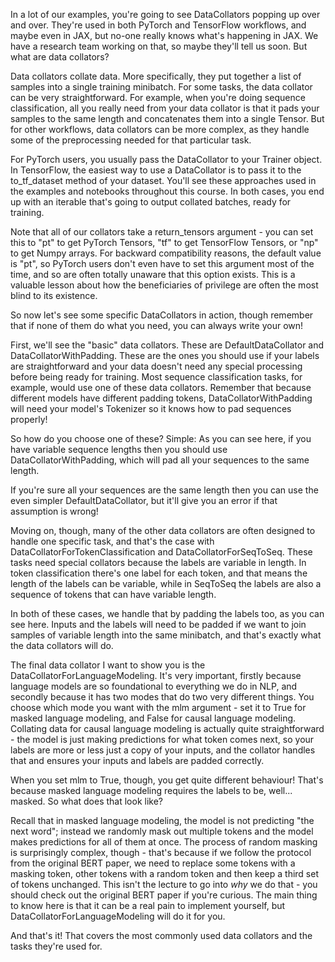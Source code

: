 In a lot of our examples, you're going to see DataCollators popping up over and over. They're used in both PyTorch and TensorFlow workflows, and maybe even in JAX, but no-one really knows what's happening in JAX. We have a research team working on that, so maybe they'll tell us soon. But what are data collators?

Data collators collate data. More specifically, they put together a list of samples into a single training minibatch. For some tasks, the data collator can be very straightforward. For example, when you're doing sequence classification, all you really need from your data collator is that it pads your samples to the same length and concatenates them into a single Tensor. But for other workflows, data collators can be more complex, as they handle some of the preprocessing needed for that particular task.

For PyTorch users, you usually pass the DataCollator to your Trainer object. In TensorFlow, the easiest way to use a DataCollator is to pass it to the to_tf_dataset method of your dataset. You'll see these approaches used in the examples and notebooks throughout this course. In both cases, you end up with an iterable that's going to output collated batches, ready for training.

Note that all of our collators take a return_tensors argument - you can set this to "pt" to get PyTorch Tensors, "tf" to get TensorFlow Tensors, or "np" to get Numpy arrays. For backward compatibility reasons, the default value is "pt", so PyTorch users don't even have to set this argument most of the time, and so are often totally unaware that this option exists. This is a valuable lesson about how the beneficiaries of privilege are often the most blind to its existence.

So now let's see some specific DataCollators in action, though remember that if none of them do what you need, you can always write your own!

First, we'll see the "basic" data collators. These are DefaultDataCollator and DataCollatorWithPadding. These are the ones you should use if your labels are straightforward and your data doesn't need any special processing before being ready for training. Most sequence classification tasks, for example, would use one of these data collators. Remember that because different models have different padding tokens, DataCollatorWithPadding will need your model's Tokenizer so it knows how to pad sequences properly!

So how do you choose one of these? Simple: As you can see here, if you have variable sequence lengths then you should use DataCollatorWithPadding, which will pad all your sequences to the same length.

If you're sure all your sequences are the same length then you can use the even simpler DefaultDataCollator, but it'll give you an error if that assumption is wrong!

Moving on, though, many of the other data collators are often designed to handle one specific task, and that's the case with DataCollatorForTokenClassification and DataCollatorForSeqToSeq. These tasks need special collators because the labels are variable in length. In token classification there's one label for each token, and that means the length of the labels can be variable, while in SeqToSeq the labels are also a sequence of tokens that can have variable length.

In both of these cases, we handle that by padding the labels too, as you can see here. Inputs and the labels will need to be padded if we want to join samples of variable length into the same minibatch, and that's exactly what the data collators will do.

The final data collator I want to show you is the DataCollatorForLanguageModeling. It's very important, firstly because language models are so foundational to everything we do in NLP, and secondly because it has two modes that do two very different things. You choose which mode you want with the mlm argument - set it to True for masked language modeling, and False for causal language modeling. Collating data for causal language modeling is actually quite straightforward - the model is just making predictions for what token comes next, so your labels are more or less just a copy of your inputs, and the collator handles that and ensures your inputs and labels are padded correctly.

When you set mlm to True, though, you get quite different behaviour! That's because masked language modeling requires the labels to be, well... masked. So what does that look like?

Recall that in masked language modeling, the model is not predicting "the next word"; instead we randomly mask out multiple tokens and the model makes predictions for all of them at once. The process of random masking is surprisingly complex, though - that's because if we follow the protocol from the original BERT paper, we need to replace some tokens with a masking token, other tokens with a random token and then keep a third set of tokens unchanged. This isn't the lecture to go into *why* we do that - you should check out the original BERT paper if you're curious. The main thing to know here is that it can be a real pain to implement yourself, but DataCollatorForLanguageModeling will do it for you.

And that's it! That covers the most commonly used data collators and the tasks they're used for.